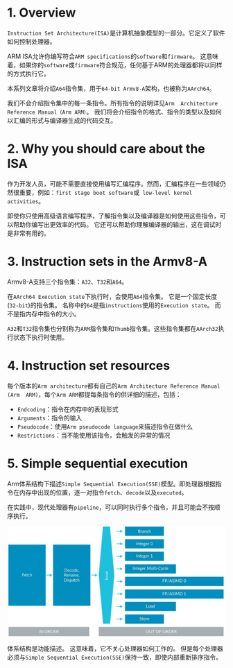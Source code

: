 # 1. Overview

`Instruction Set Architecture(ISA)`是计算机抽象模型的一部分。它定义了软件如何控制处理器。

ARM ISA允许你编写符合`ARM specifications`的`software`和`firmware`。
这意味着，如果你的`software`或`firmware`符合规范，任何基于ARM的处理器都将以同样的方式执行它。

本系列文章将介绍`A64`指令集，用于`64-bit Armv8-A`架构，也被称为`AArch64`。

我们不会介绍指令集中的每一条指令。所有指令的说明详见`Arm 
Architecture Reference Manual（Arm ARM）`。
我们将会介绍指令的格式、指令的类型以及如何以汇编的形式与编译器生成的代码交互。

# 2. Why you should care about the ISA

作为开发人员，可能不需要直接使用编写汇编程序。然而，汇编程序在一些领域仍然很重要，例如：`first stage boot software`或` low-level kernel activities`。

即使你只使用高级语言编写程序，了解指令集以及编译器是如何使用这些指令，可以帮助你编写出更效率的代码。
它还可以帮助你理解编译器的输出，这在调试时是非常有用的。

# 3. Instruction sets in the Armv8-A

Armv8-A支持三个指令集：`A32`、`T32`和`A64`。

在`AArch64 Execution state`下执行时，会使用`A64`指令集。
它是一个固定长度(`32-bit`)的指令集。
名称中的`64`是指`instructions`使用的`Execution state`。
而不是指内存中指令的大小。

`A32`和`T32`指令集也分别称为`ARM`指令集和`Thumb`指令集。这些指令集都在`AArch32`执行状态下执行时使用。

# 4. Instruction set resources

每个版本的`Arm architecture`都有自己的`Arm Architecture Reference Manual (Arm 
ARM)`，每个`Arm ARM`都提每条指令的供详细的描述，包括：
- `Endcoding`：指令在内存中的表现形式
- `Arguments`：指令的输入
- `Pseudocode`：使用`Arm pseudocode language`来描述指令在做什么
- `Restrictions`：当不能使用该指令，会触发的异常的情况

# 5. Simple sequential execution

Arm体系结构下描述`Simple Sequential Execution(SSE)`模型。即处理器根据指令在内存中出现的位置，逐一对指令`fetch`、`decode`以及`executed`。

在实践中，现代处理器有`pipeline`，可以同时执行多个指令，并且可能会不按顺序执行。

![image](./Images/SSE.png)

体系结构是功能描述。
这意味着，它不关心处理器如何工作的。
但是每个处理器必须与`Simple Sequential Execution(SSE)`保持一致，即使内部重新排序指令。